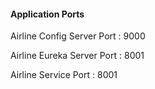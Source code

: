 #### Application Ports 

Airline Config Server Port : 9000

Airline Eureka Server Port : 8001

Airline Service Port : 8001


